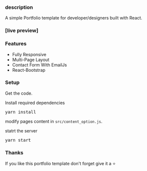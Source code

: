 ### description

A simple Portfolio template for developer/designers built with React. 

### [live preview]



### Features

- Fully Responsive
- Multi-Page Layout
- Contact Form With EmailJs
- React-Bootstrap



### Setup

Get the code.

 
 
Install required dependencies

<pre>yarn install</pre>

modify pages content in  `src/content_option.js`.

statrt the server

<pre>yarn start</pre>

### Thanks
If you like this portfolio template don't forget give it a ⭐ 
 


